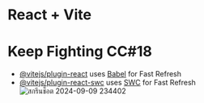 # React + Vite
<h1>Keep Fighting CC#18</h1>


- [@vitejs/plugin-react](https://github.com/vitejs/vite-plugin-react/blob/main/packages/plugin-react/README.md) uses [Babel](https://babeljs.io/) for Fast Refresh
- [@vitejs/plugin-react-swc](https://github.com/vitejs/vite-plugin-react-swc) uses [SWC](https://swc.rs/) for Fast Refresh
![สกรีนช็อต 2024-09-09 234402](https://github.com/user-attachments/assets/50437748-755c-4d47-8cba-957210a9096f)
